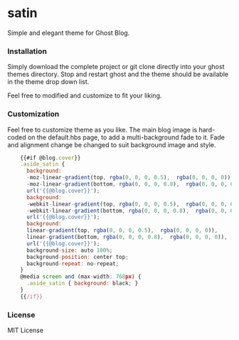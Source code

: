 satin
=====

Simple and elegant theme for Ghost Blog.

### Installation

Simply download the complete project or git clone directly into your ghost themes directory.  Stop and restart ghost and 
the theme should be available in the theme drop down list.

Feel free to modified and customize to fit your liking.

### Customization

Feel free to customize theme as you like.  The main blog image is hard-coded on the default.hbs page, to add a multi-background fade to it.  Fade and alignment change be changed to suit background image and style.

```javascript
    {{#if @blog.cover}}
    .aside_satin {
      background:
      -moz-linear-gradient(top, rgba(0, 0, 0, 0.5),  rgba(0, 0, 0, 0)),
      -moz-linear-gradient(bottom, rgba(0, 0, 0, 0.8),  rgba(0, 0, 0, 0)),
      url('{{@blog.cover}}');
      background:
      -webkit-linear-gradient(top, rgba(0, 0, 0, 0.5),  rgba(0, 0, 0, 0)),
      -webkit-linear-gradient(bottom, rgba(0, 0, 0, 0.8),  rgba(0, 0, 0, 0)),
      url('{{@blog.cover}}');
      background:
      linear-gradient(top, rgba(0, 0, 0, 0.5),  rgba(0, 0, 0, 0)),
      linear-gradient(bottom, rgba(0, 0, 0, 0.8),  rgba(0, 0, 0, 0)),
      url('{{@blog.cover}}');
      background-size: auto 100%;
      background-position: center top;
      background-repeat: no-repeat;
    }
    @media screen and (max-width: 768px) {
      .aside_satin { background: black; }
    }
    {{/if}}
```


### License
MIT License
